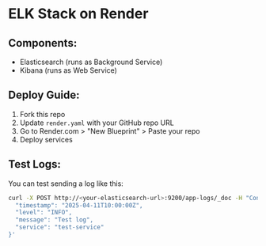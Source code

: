 # ELK Stack on Render

## Components:
- Elasticsearch (runs as Background Service)
- Kibana (runs as Web Service)

## Deploy Guide:
1. Fork this repo
2. Update `render.yaml` with your GitHub repo URL
3. Go to Render.com > "New Blueprint" > Paste your repo
4. Deploy services

## Test Logs:
You can test sending a log like this:

```bash
curl -X POST http://<your-elasticsearch-url>:9200/app-logs/_doc -H "Content-Type: application/json" -d '{
  "timestamp": "2025-04-11T10:00:00Z",
  "level": "INFO",
  "message": "Test log",
  "service": "test-service"
}'

